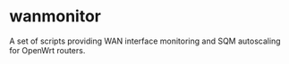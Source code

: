 # wanmonitor
A set of scripts providing WAN interface monitoring and SQM autoscaling for OpenWrt routers.
